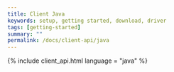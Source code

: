 ```yaml
---
title: Client Java
keywords: setup, getting started, download, driver
tags: [getting-started]
summary: ""
permalink: /docs/client-api/java
---
```


{% include client_api.html language = "java" %}